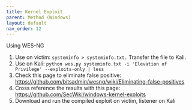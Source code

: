 ```yaml
---
title: Kernel Exploit
parent: Method (Windows)
layout: default
nav_order: 12
---
```


Using WES-NG
1. Use on victim: `systeminfo > systeminfo.txt.` Transfer the file to Kali.
2. Use on Kali: `python wes.py systeminfo.txt -i 'Elevation of Privilege' --exploits-only | less`
3. Check this page to eliminate false positive: https://github.com/bitsadmin/wesng/wiki/Eliminating-false-positives
4. Cross reference the results with this page: https://github.com/SecWiki/windows-kernel-exploits
5. Download and run the compiled exploit on victim, listener on Kali
